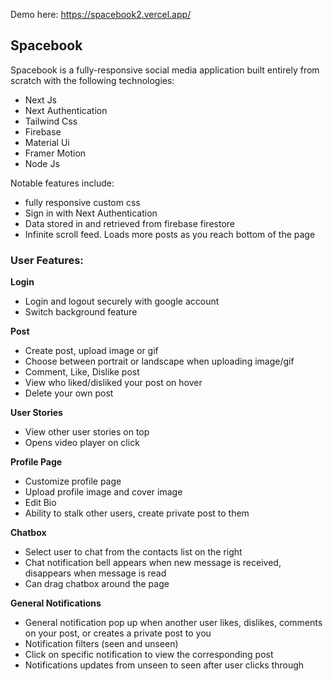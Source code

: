 
Demo here: https://spacebook2.vercel.app/

## Spacebook

Spacebook is a fully-responsive social media application built entirely from scratch with the following technologies:

- Next Js
- Next Authentication
- Tailwind Css
- Firebase
- Material Ui
- Framer Motion
- Node Js

Notable features include:
- fully responsive custom css 
- Sign in with Next Authentication
- Data stored in and retrieved from firebase firestore
- Infinite scroll feed. Loads more posts as you reach bottom of the page


### User Features:

**Login**
- Login and logout securely with google account
- Switch background feature

**Post**
- Create post, upload image or gif 
- Choose between portrait or landscape when uploading image/gif
- Comment, Like, Dislike post
- View who liked/disliked your post on hover
- Delete your own post

**User Stories**
- View other user stories on top
- Opens video player on click

**Profile Page**
- Customize profile page
- Upload profile image and cover image
- Edit Bio
- Ability to stalk other users, create private post to them

**Chatbox**
- Select user to chat from the contacts list on the right
- Chat notification bell appears when new message is received, disappears when message is read
- Can drag chatbox around the page

**General Notifications**
- General notification pop up when another user likes, dislikes, comments on your post, or creates a private post to you
- Notification filters (seen and unseen)
- Click on specific notification to view the corresponding post
- Notifications updates from unseen to seen after user clicks through





